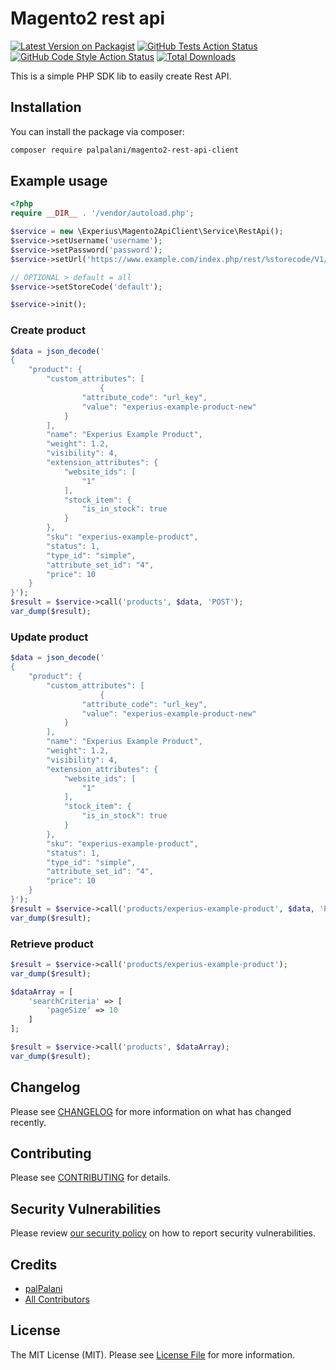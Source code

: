 # Magento2 rest api

[![Latest Version on Packagist](https://img.shields.io/packagist/v/palpalani/magento2-rest-api-client.svg?style=flat-square)](https://packagist.org/packages/palpalani/magento2-rest-api-client)
[![GitHub Tests Action Status](https://img.shields.io/github/workflow/status/palpalani/magento2-rest-api-client/run-tests?label=tests)](https://github.com/palpalani/magento2-rest-api-client/actions?query=workflow%3ATests+branch%3Amain)
[![GitHub Code Style Action Status](https://img.shields.io/github/workflow/status/palpalani/magento2-rest-api-client/Check%20&%20fix%20styling?label=code%20style)](https://github.com/palpalani/magento2-rest-api-client/actions?query=workflow%3A"Check+%26+fix+styling"+branch%3Amain)
[![Total Downloads](https://img.shields.io/packagist/dt/palpalani/magento2-rest-api-client.svg?style=flat-square)](https://packagist.org/packages/palpalani/magento2-rest-api-client)

This is a simple PHP SDK lib to easily create Rest API.

## Installation

You can install the package via composer:

```bash
composer require palpalani/magento2-rest-api-client
```

## Example usage

```php
<?php
require __DIR__ . '/vendor/autoload.php';

$service = new \Experius\Magento2ApiClient\Service\RestApi();
$service->setUsername('username');
$service->setPassword('password');
$service->setUrl('https://www.example.com/index.php/rest/%storecode/V1/');

// OPTIONAL > default = all
$service->setStoreCode('default');

$service->init();
```

### Create product

```php
$data = json_decode('
{
    "product": {
        "custom_attributes": [
                    {
                "attribute_code": "url_key",
                "value": "experius-example-product-new"
            }
        ],
        "name": "Experius Example Product",
        "weight": 1.2,
        "visibility": 4,
        "extension_attributes": {
            "website_ids": [
                "1"
            ],
            "stock_item": {
                "is_in_stock": true
            }
        },
        "sku": "experius-example-product",
        "status": 1,
        "type_id": "simple",
        "attribute_set_id": "4",
        "price": 10
    }
}');
$result = $service->call('products', $data, 'POST');
var_dump($result);
```

### Update product

```php
$data = json_decode('
{
    "product": {
        "custom_attributes": [
                    {
                "attribute_code": "url_key",
                "value": "experius-example-product-new"
            }
        ],
        "name": "Experius Example Product",
        "weight": 1.2,
        "visibility": 4,
        "extension_attributes": {
            "website_ids": [
                "1"
            ],
            "stock_item": {
                "is_in_stock": true
            }
        },
        "sku": "experius-example-product",
        "status": 1,
        "type_id": "simple",
        "attribute_set_id": "4",
        "price": 10
    }
}');
$result = $service->call('products/experius-example-product', $data, 'PUT');
var_dump($result);
```

### Retrieve product

```php
$result = $service->call('products/experius-example-product');
var_dump($result);

$dataArray = [
    'searchCriteria' => [
        'pageSize' => 10
    ]
];

$result = $service->call('products', $dataArray);
var_dump($result);
```

## Changelog

Please see [CHANGELOG](CHANGELOG.md) for more information on what has changed recently.

## Contributing

Please see [CONTRIBUTING](.github/CONTRIBUTING.md) for details.

## Security Vulnerabilities

Please review [our security policy](../../security/policy) on how to report security vulnerabilities.

## Credits

- [palPalani](https://github.com/palpalani)
- [All Contributors](../../contributors)

## License

The MIT License (MIT). Please see [License File](LICENSE.md) for more information.
